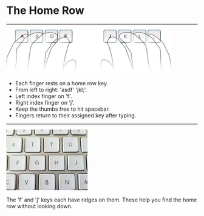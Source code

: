 
# The Home Row

---
![home row](./images/home_row.jpg)

* Each finger rests on a home row key.
* From left to right: 'asdf' 'jkl;'.
* Left index finger on 'f'.
* Right index finger on 'j'.
* Keep the thumbs free to hit spacebar.
* Fingers return to their assigned key after typing.

---
![home row](./images/f_and_j_ridges.jpg)

The 'f' and 'j' keys each have ridges on them.
These help you find the home row without looking down.
